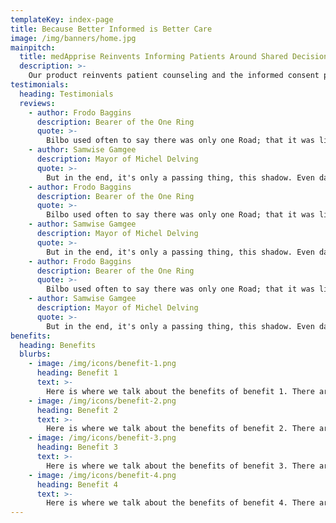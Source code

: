 ```yaml
---
templateKey: index-page
title: Because Better Informed is Better Care
image: /img/banners/home.jpg
mainpitch:
  title: medApprise Reinvents Informing Patients Around Shared Decision Making (SDM)
  description: >-
    Our product reinvents patient counseling and the informed consent process. We remove the 80-90% of counseling that is pure repetition and deliver the information, created by the providers themselves, to the patients asynchronously in the form of videos. The platform serves as a mechanism to create, store, share, and vet counseling content to fit exactly to the provider's needs. It supplies a patient-facing portal for delivery and documentation, and effectively lets the doctor be in two places at once and allows the patient to spend as much time as they need with the material.
testimonials:
  heading: Testimonials
  reviews:
    - author: Frodo Baggins
      description: Bearer of the One Ring
      quote: >-
        Bilbo used often to say there was only one Road; that it was like a great river: its springs were at every doorstep, and every path was its tributary.
    - author: Samwise Gamgee
      description: Mayor of Michel Delving
      quote: >-
        But in the end, it's only a passing thing, this shadow. Even darkness must pass. A new day will come. And when the sun shines it will shine out the clearer.
    - author: Frodo Baggins
      description: Bearer of the One Ring
      quote: >-
        Bilbo used often to say there was only one Road; that it was like a great river: its springs were at every doorstep, and every path was its tributary.
    - author: Samwise Gamgee
      description: Mayor of Michel Delving
      quote: >-
        But in the end, it's only a passing thing, this shadow. Even darkness must pass. A new day will come. And when the sun shines it will shine out the clearer.
    - author: Frodo Baggins
      description: Bearer of the One Ring
      quote: >-
        Bilbo used often to say there was only one Road; that it was like a great river: its springs were at every doorstep, and every path was its tributary.
    - author: Samwise Gamgee
      description: Mayor of Michel Delving
      quote: >-
        But in the end, it's only a passing thing, this shadow. Even darkness must pass. A new day will come. And when the sun shines it will shine out the clearer.
benefits:
  heading: Benefits
  blurbs:
    - image: /img/icons/benefit-1.png
      heading: Benefit 1
      text: >-
        Here is where we talk about the benefits of benefit 1. There are many benefits to benefit 1 such as helping with the thing that we are trying to solve and this is just filler text until we can fill this out with something meaningful thank you for reading this have a nice day.
    - image: /img/icons/benefit-2.png
      heading: Benefit 2
      text: >-
        Here is where we talk about the benefits of benefit 2. There are many benefits to benefit 1 such as helping with the thing that we are trying to solve and this is just filler text until we can fill this out with something meaningful thank you for reading this have a nice day.
    - image: /img/icons/benefit-3.png
      heading: Benefit 3
      text: >-
        Here is where we talk about the benefits of benefit 3. There are many benefits to benefit 1 such as helping with the thing that we are trying to solve and this is just filler text until we can fill this out with something meaningful thank you for reading this have a nice day.
    - image: /img/icons/benefit-4.png
      heading: Benefit 4
      text: >-
        Here is where we talk about the benefits of benefit 4. There are many benefits to benefit 1 such as helping with the thing that we are trying to solve and this is just filler text until we can fill this out with something meaningful thank you for reading this have a nice day.
---
```


